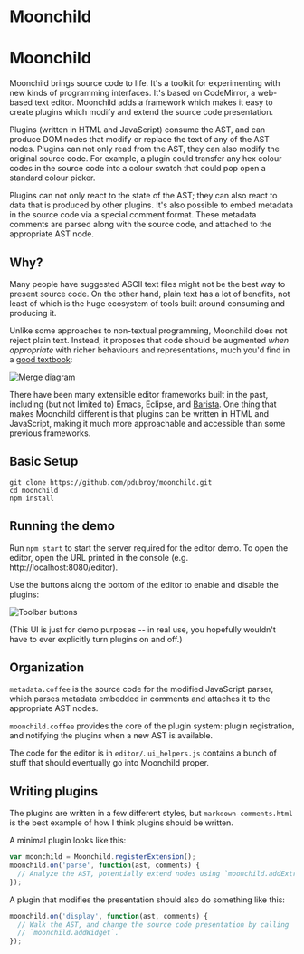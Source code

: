 # Moonchild

# Moonchild

Moonchild brings source code to life. It's a toolkit for experimenting with new
kinds of programming interfaces. It's based on CodeMirror, a web-based text
editor. Moonchild adds a framework which makes it easy to create plugins which modify and extend the source code presentation.

Plugins (written in HTML and JavaScript) consume the AST, and can produce DOM
nodes that modify or replace the text of any of the AST nodes. Plugins can not
only read from the AST, they can also modify the original source code. For
example, a plugin could transfer any hex colour codes in the source
code into a colour swatch that could pop open a standard colour picker.

Plugins can not only react to the state of the AST; they can also react to
data that is produced by other plugins. It's also possible to embed metadata
in the source code via a special comment format. These metadata comments are
parsed along with the source code, and attached to the appropriate AST node.

## Why?

Many people have suggested ASCII text files might not be the best way to
present source code. On the other hand, plain text has a lot of benefits,
not least of which is the huge ecosystem of tools built around consuming and
producing it.

Unlike some approaches to non-textual programming, Moonchild does not reject
plain text. Instead, it proposes that code should be augmented _when 
appropriate_ with richer behaviours and representations, much you'd find
in a [good textbook](http://mitpress.mit.edu/books/introduction-algorithms):

![Merge diagram](https://raw.githubusercontent.com/pdubroy/moonchild/master/clr-merge-diagram.png)

There have been many extensible editor frameworks built in the past, including
(but not limited to) Emacs, Eclipse, and [Barista][barista]. One thing that
makes Moonchild different is that plugins can be written in HTML and
JavaScript, making it much more approachable and accessible than some
previous frameworks.

[barista]: https://faculty.washington.edu/ajko/barista.shtml

## Basic Setup

```
git clone https://github.com/pdubroy/moonchild.git
cd moonchild
npm install
```

## Running the demo

Run `npm start` to start the server required for the editor demo. To open the editor, open the URL printed in the console (e.g. http://localhost:8080/editor).

Use the buttons along the bottom of the editor to enable and disable the plugins:

![Toolbar buttons](https://raw.githubusercontent.com/pdubroy/moonchild/master/editor/images/toolbar.png)

(This UI is just for demo purposes -- in real use, you hopefully wouldn't have to ever explicitly turn plugins on and off.)

## Organization

`metadata.coffee` is the source code for the modified JavaScript parser, which parses metadata embedded in comments and attaches it to the appropriate AST nodes.

`moonchild.coffee` provides the core of the plugin system: plugin registration, and notifying the plugins when a new AST is available.

The code for the editor is in `editor/`. `ui_helpers.js` contains a bunch of stuff that should eventually go into Moonchild proper.

## Writing plugins

The plugins are written in a few different styles, but `markdown-comments.html` is the best example of how I think plugins should be written.

A minimal plugin looks like this:

```js
var moonchild = Moonchild.registerExtension();
moonchild.on('parse', function(ast, comments) {
  // Analyze the AST, potentially extend nodes using `moonchild.addExtras`.
});
```

A plugin that modifies the presentation should also do something like this:
```js
moonchild.on('display', function(ast, comments) {
  // Walk the AST, and change the source code presentation by calling
  // `moonchild.addWidget`.
});
```
